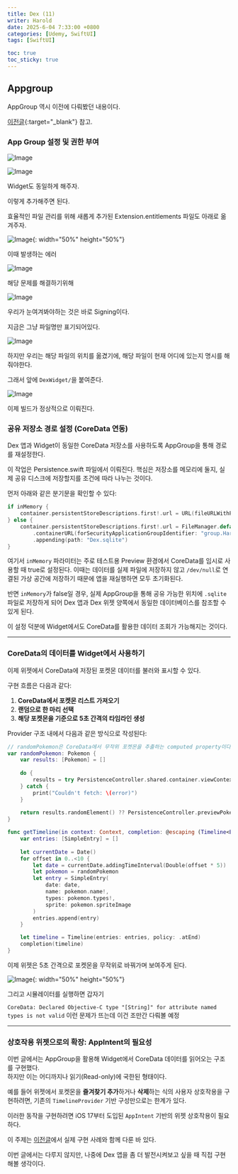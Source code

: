 ```yaml
---
title: Dex (11)
writer: Harold
date: 2025-6-04 7:33:00 +0800
categories: [Udemy, SwiftUI]
tags: [SwiftUI]

toc: true
toc_sticky: true
---
```


## Appgroup

AppGroup 역시 이전에 다뤄봤던 내용이다.

[이전글](https://haroldfromk.github.io/posts/Widget-(7)/){:target="_blank"} 참고.

### App Group 설정 및 권한 부여

![Image](https://github.com/user-attachments/assets/5aadefaf-d45e-46ca-a484-b9e173ce905a)

![Image](https://github.com/user-attachments/assets/b7ec1d68-1b87-4d0d-92cc-257ef00d01c5)

Widget도 동일하게 해주자.

이렇게 추가해주면 된다.

효율적인 파일 관리를 위해 새롭게 추가된 Extension.entitlements 파일도 아래로 옮겨주자.

![Image](https://github.com/user-attachments/assets/02f88f25-e02e-4421-85de-4c0a8afc4b80){: width="50%" height="50%"}

이때 발생하는 에러

![Image](https://github.com/user-attachments/assets/c0ab4aa2-7cd4-4436-95bd-025aaab69dfa)

해당 문제를 해결하기위해

![Image](https://github.com/user-attachments/assets/0775da0b-9b0e-46b0-ad58-df13189cfcab)

우리가 눈여겨봐야하는 것은 바로 Signing이다.

지금은 그냥 파일명만 표기되어있다.

![Image](https://github.com/user-attachments/assets/f95973fa-7910-4325-b9e1-fe679b2906b4)

하지만 우리는 해당 파일의 위치를 옮겼기에, 해당 파일이 현재 어디에 있는지 명시를 해줘야한다.

그래서 앞에 `DexWidget/`을 붙여준다.

![Image](https://github.com/user-attachments/assets/a307438a-51c7-4d18-bdac-96605667e51d)

이제 빌드가 정상적으로 이뤄진다.

### 공유 저장소 경로 설정 (CoreData 연동)

Dex 앱과 Widget이 동일한 CoreData 저장소를 사용하도록 AppGroup을 통해 경로를 재설정한다.

이 작업은 Persistence.swift 파일에서 이뤄진다. 핵심은 저장소를 메모리에 둘지, 실제 공유 디스크에 저장할지를 조건에 따라 나누는 것이다.

먼저 아래와 같은 분기문을 확인할 수 있다:

```swift
if inMemory {
    container.persistentStoreDescriptions.first!.url = URL(fileURLWithPath: "/dev/null")
} else {
    container.persistentStoreDescriptions.first!.url = FileManager.default
        .containerURL(forSecurityApplicationGroupIdentifier: "group.HaroldSong.DexGroup")!
        .appending(path: "Dex.sqlite")
}
```

여기서 `inMemory` 파라미터는 주로 테스트용 Preview 환경에서 CoreData를 임시로 사용할 때 true로 설정된다. 이때는 데이터를 실제 파일에 저장하지 않고 `/dev/null`로 연결된 가상 공간에 저장하기 때문에 앱을 재실행하면 모두 초기화된다.

반면 `inMemory`가 false일 경우, 실제 AppGroup을 통해 공유 가능한 위치에 `.sqlite` 파일로 저장하게 되어 Dex 앱과 Dex 위젯 양쪽에서 동일한 데이터베이스를 참조할 수 있게 된다.

이 설정 덕분에 Widget에서도 CoreData를 활용한 데이터 조회가 가능해지는 것이다.

---

### CoreData의 데이터를 Widget에서 사용하기

이제 위젯에서 CoreData에 저장된 포켓몬 데이터를 불러와 표시할 수 있다.

구현 흐름은 다음과 같다:

1. **CoreData에서 포켓몬 리스트 가져오기**
2. **랜덤으로 한 마리 선택**
3. **해당 포켓몬을 기준으로 5초 간격의 타임라인 생성**

Provider 구조 내에서 다음과 같은 방식으로 작성된다:

```swift
// randomPokemon은 CoreData에서 무작위 포켓몬을 추출하는 computed property이다.
var randomPokemon: Pokemon {
    var results: [Pokemon] = []
    
    do {
        results = try PersistenceController.shared.container.viewContext.fetch(Pokemon.fetchRequest())
    } catch {
        print("Couldn't fetch: \(error)")
    }
    
    return results.randomElement() ?? PersistenceController.previewPokemon
}

func getTimeline(in context: Context, completion: @escaping (Timeline<Entry>) -> ()) {
    var entries: [SimpleEntry] = []
    
    let currentDate = Date()
    for offset in 0..<10 {
        let date = currentDate.addingTimeInterval(Double(offset * 5))
        let pokemon = randomPokemon
        let entry = SimpleEntry(
            date: date,
            name: pokemon.name!,
            types: pokemon.types!,
            sprite: pokemon.spriteImage
        )
        entries.append(entry)
    }

    let timeline = Timeline(entries: entries, policy: .atEnd)
    completion(timeline)
}
```

이제 위젯은 5초 간격으로 포켓몬을 무작위로 바꿔가며 보여주게 된다.

![Image](https://github.com/user-attachments/assets/253d53ea-5a58-4279-bf45-8305da757dfa){: width="50%" height="50%"}

그리고 시뮬레이터를 실행하면 갑자기

`CoreData: Declared Objective-C type "[String]" for attribute named types is not valid` 이런 문제가 뜨는데 이건 조만간 다뤄볼 예정

---

### 상호작용 위젯으로의 확장: AppIntent의 필요성

이번 글에서는 AppGroup을 활용해 Widget에서 CoreData 데이터를 읽어오는 구조를 구현했다.  
하지만 이는 어디까지나 읽기(Read-only)에 국한된 형태이다.

예를 들어 위젯에서 포켓몬을 **즐겨찾기 추가**하거나 **삭제**하는 식의 사용자 상호작용을 구현하려면, 기존의 `TimelineProvider` 기반 구성만으로는 한계가 있다.  

이러한 동작을 구현하려면 iOS 17부터 도입된 `AppIntent` 기반의 위젯 상호작용이 필요하다.

이 주제는 [이전글](https://haroldfromk.github.io/posts/Widget-(6)/)에서 실제 구현 사례와 함께 다룬 바 있다.  

이번 글에서는 다루지 않지만, 나중에 Dex 앱을 좀 더 발전시켜보고 싶을 때 직접 구현해볼 생각이다.

